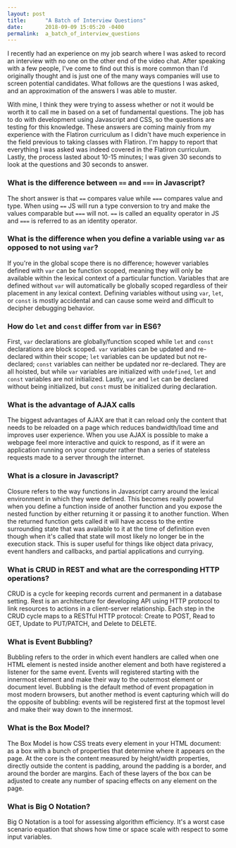 ```yaml
---
layout: post
title:      "A Batch of Interview Questions"
date:       2018-09-09 15:05:20 -0400
permalink:  a_batch_of_interview_questions
---
```



I recently had an experience on my job search where I was asked to record an interview with no one on the other end of the video chat.  After speaking with a few people, I've come to find out this is more common than I'd originally thought and is just one of the many ways companies will use to screen potential candidates.  What follows are the questions I was asked, and an approximation of the answers I was able to muster.  

With mine, I think they were trying to assess whether or not it would be worth it to call me in based on a set of fundamental questions.  The job has to do with development using Javascript and CSS, so the questions are testing for this knowledge.  These answers are coming mainly from my experience with the Flatiron curriculum as I didn't have much experience in the field previous to taking classes with Flatiron.  I'm happy to report that everything I was asked was indeed covered in the Flatiron curriculum.  Lastly, the process lasted about 10-15 minutes; I was given 30 seconds to look at the questions and 30 seconds to answer.

### What is the difference between `==` and `===` in Javascript?

The short answer is that `==` compares value while `===` compares value and type.  When using `==` JS will run a type conversion to try and make the values comparable but `===` will not.  `==` is called an equality operator in JS and `===` is referred to as an identity operator.

### What is the difference when you define a variable using `var` as opposed to not using `var`?

If you're in the global scope there is no difference; however variables defined with `var` can be function scoped, meaning they will only be available within the lexical context of a particular function.  Variables that are defined without `var` will automatically be globally scoped regardless of their placement in any lexical context.  Defining variables without using `var`, `let`, or `const` is mostly accidental and can cause some weird and difficult to decipher debugging behavior.

### How do `let` and `const` differ from `var` in ES6?

First, `var` declarations are globally/function scoped while `let` and `const` declarations are block scoped.  `var` variables can be updated and re-declared within their scope; `let` variables can be updated but not re-declared; `const` variables can neither be updated nor re-declared.  They are all hoisted, but while `var` variables are initialized with `undefined`, `let` and `const` variables are not initialized.  Lastly, `var` and `let` can be declared without being initialized, but `const` must be initialized during declaration.

### What is the advantage of AJAX calls

The biggest advantages of AJAX are that it can reload only the content that needs to be reloaded on a page which reduces bandwidth/load time and improves user experience.  When you use AJAX is possible to make a webpage feel more interactive and quick to respond, as if it were an application running on your computer rather than a series of stateless requests made to a server through the internet.

### What is a closure in Javascript?

Closure refers to the way functions in Javascript carry around the lexical environment in which they were defined.  This becomes really powerful when you define a function inside of another function and you expose the nested function by either returning it or passing it to another function.  When the returned function gets called it will have access to the entire surrounding state that was available to it at the time of definition even though when it's called that state will most likely no longer be in the execution stack.  This is super useful for things like object data privacy, event handlers and callbacks, and partial applications and currying. 

### What is CRUD in REST and what are the corresponding HTTP operations?

CRUD is a cycle for keeping records current and permanent in a database setting.  Rest is an architecture for developing API using HTTP protocol to link resources to actions in a client-server relationship.  Each step in the CRUD cycle maps to a RESTful HTTP protocol: Create to POST, Read to GET, Update to PUT/PATCH, and Delete to DELETE.

### What is Event Bubbling?

Bubbling refers to the order in which event handlers are called when one HTML element is nested inside another element and both have registered a listener for the same event.  Events will registered starting with the innermost element and make their way to the outermost element or document level.  Bubbling is the default method of event propagation in most modern browsers, but another method is event capturing which will do the opposite of bubbling: events will be registered first at the topmost level and make their way down to the innermost.

### What is the Box Model?

The Box Model is how CSS treats every element in your HTML document: as a box with a bunch of properties that determine where it appears on the page.  At the core is the content measured by height/width properties, directly outside the content is padding, around the padding is a border, and around the border are margins.  Each of these layers of the box can be adjusted to create any number of spacing effects on any element on the page.

### What is Big O Notation?

Big O Notation is a tool for assessing algorithm efficiency.  It's a worst case scenario equation that shows how time or space scale with respect to some input variables.
